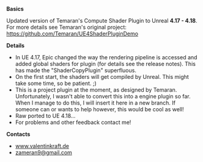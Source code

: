 **Basics**

Updated version of Temaran's Compute Shader Plugin to Unreal **4.17 - 4.18**. 
For more details see Temaran's original project: https://github.com/Temaran/UE4ShaderPluginDemo

**Details**
* In UE 4.17, Epic changed the way the rendering pipeline is accessed and added global shaders for plugin (for details see the release notes). This has made the "ShaderCopyPlugin" superfluous.
* On the first start, the shaders will get compiled by Unreal. This might take some time, so be patient. ;)
* This is a project plugin at the moment, as designed by Temaran. Unfortunately, I wasn't able to convert this into a engine plugin so far. When I manage to do this, I will insert it here in a new branch. If someone can or wants to help however, this would be cool as well!
* Raw ported to UE 4.18...
* For problems and other feedback contact me!

**Contacts**
* www.valentinkraft.de
* zameran9@gmail.com